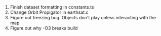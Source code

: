 1. Finish dataset formatting in constants.ts
2. Change Orbit Propigator in earthsat.c
3. Figure out freezing bug. Objects don't play unless interacting with the map
4. Figure out why -O3 breaks build